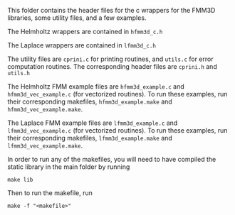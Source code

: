  This folder contains the header files for the c wrappers for the
  FMM3D libraries, some utility files, and a few examples. 

  The Helmholtz wrappers are contained in ``hfmm3d_c.h``

  The Laplace wrappers are contained in ``lfmm3d_c.h``

  The utility files are ``cprini.c`` for printing routines, 
  and ``utils.c`` for error computation routines. The corresponding
  header files are ``cprini.h`` and ``utils.h``

  The Helmholtz FMM example files are ``hfmm3d_example.c`` and
  ``hfmm3d_vec_example.c`` (for vectorized routines).
  To run these examples, run their corresponding makefiles, 
  ``hfmm3d_example.make`` and ``hfmm3d_vec_example.make``.

  The Laplace FMM example files are ``lfmm3d_example.c`` and
  ``lfmm3d_vec_example.c`` (for vectorized routines).
  To run these examples, run their corresponding makefiles, 
  ``lfmm3d_example.make`` and ``lfmm3d_vec_example.make``.

  In order to run any of the makefiles, you will need to have compiled
  the static library in the main folder by running
    
    make lib

  Then to run the makefile, run

    make -f "<makefile>"
 




